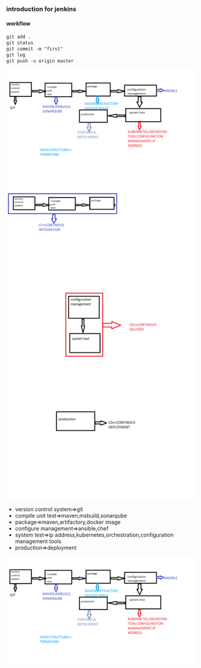 ### introduction for jenkins
#### workflow 

 ```
 git add .
 git status
 git commit -m "first"
 git log
 git push -u origin master
 ```
![preview](images/images01.png)
![preview](images/images02.png)
![preview](images/images03.png)
![preview](images/images04.png)

* version control system=>git
* compile unit test=>maven,msbuild,sonarqube
* package=>maven,artifactory,docker image
* configure management=>ansible,chef
* system test=>ip address,kubernetes,orchestration,configuration management tools
* production=>deployment

 ![preview](images/images05.png)

